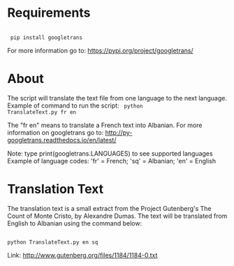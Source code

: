 # Requirements

<code>
 pip install googletrans
</code>

For more information go to: https://pypi.org/project/googletrans/

# About
The script will translate the text file from one language to the next language.
Example of command to run the script: 
<code>
python TranslateText.py fr en
</code>

The "fr en" means to translate a French text into Albanian.
For more information on googletrans go to: http://py-googletrans.readthedocs.io/en/latest/

Note: type print(googletrans.LANGUAGES) to see supported languages
Example of language codes: 'fr' = French; 'sq' = Albanian; 'en' = English

# Translation Text

The translation text is a small extract from the Project Gutenberg's The Count of Monte Cristo, by Alexandre Dumas. The text will be translated from English to Albanian using the command below:

<code>
python TranslateText.py en sq
</code>

Link: http://www.gutenberg.org/files/1184/1184-0.txt
